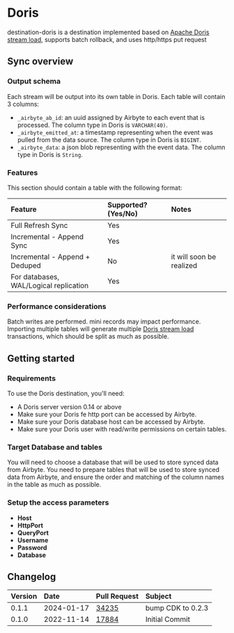 # Doris

destination-doris is a destination implemented based on [Apache Doris stream load](https://doris.apache.org/docs/dev/data-operate/import/import-way/stream-load-manual), supports batch rollback, and uses http/https put request

## Sync overview

### Output schema

Each stream will be output into its own table in Doris. Each table will contain 3 columns:

- `_airbyte_ab_id`: an uuid assigned by Airbyte to each event that is processed. The column type in Doris is `VARCHAR(40)`.
- `_airbyte_emitted_at`: a timestamp representing when the event was pulled from the data source. The column type in Doris is `BIGINT`.
- `_airbyte_data`: a json blob representing with the event data. The column type in Doris is `String`.

### Features

This section should contain a table with the following format:

| Feature                                | Supported?(Yes/No) | Notes                    |
| :------------------------------------- | :----------------- | :----------------------- |
| Full Refresh Sync                      | Yes                |                          |
| Incremental - Append Sync              | Yes                |                          |
| Incremental - Append + Deduped         | No                 | it will soon be realized |
| For databases, WAL/Logical replication | Yes                |                          |

### Performance considerations

Batch writes are performed. mini records may impact performance.
Importing multiple tables will generate multiple [Doris stream load](https://doris.apache.org/docs/dev/data-operate/import/import-way/stream-load-manual) transactions, which should be split as much as possible.

## Getting started

### Requirements

To use the Doris destination, you'll need:

- A Doris server version 0.14 or above
- Make sure your Doris fe http port can be accessed by Airbyte.
- Make sure your Doris database host can be accessed by Airbyte.
- Make sure your Doris user with read/write permissions on certain tables.

### Target Database and tables

You will need to choose a database that will be used to store synced data from Airbyte.
You need to prepare tables that will be used to store synced data from Airbyte, and ensure the order and matching of the column names in the table as much as possible.

### Setup the access parameters

- **Host**
- **HttpPort**
- **QueryPort**
- **Username**
- **Password**
- **Database**

## Changelog

| Version | Date       | Pull Request                                             | Subject        |
| :------ | :--------- | :------------------------------------------------------- | :------------- |
| 0.1.1    | 2024-01-17 | [34235](https://github.com/airbytehq/airbyte/pull/34235) | bump CDK to 0.2.3 |
| 0.1.0   | 2022-11-14 | [17884](https://github.com/airbytehq/airbyte/pull/17884) | Initial Commit |
